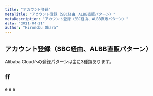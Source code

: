 ```yaml
---
title: "アカウント登録"
metaTitle: "アカウント登録（SBC経由、ALBB直販パターン）"
metaDescription: "アカウント登録（SBC経由、ALBB直販パターン）"
date: "2021-04-11"
author: "Hironobu Ohara"
---
```



## アカウント登録（SBC経由、ALBB直販パターン）


Alibaba Cloudへの登録パターンは主に3種類あります。

## ff

e
e
e

